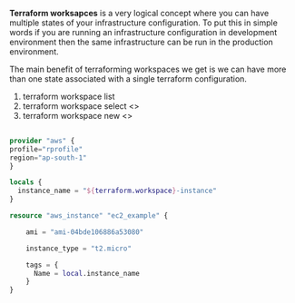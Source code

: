 <b>Terraform worksapces</b> is a very logical concept where you can have multiple states of your infrastructure configuration. To put this in simple words if you are running an infrastructure configuration in development environment then the same infrastructure can be run in the production environment.

The main benefit of terraforming workspaces we get is we can have more than one state associated with a single terraform configuration.

1. terraform workspace list
2. terraform workspace select <<workspace name>>
3. terraform workspace new <<workspace name>>
  
```terraform
  
provider "aws" {
profile="rprofile"
region="ap-south-1"
}

locals {
  instance_name = "${terraform.workspace}-instance"
}

resource "aws_instance" "ec2_example" {

    ami = "ami-04bde106886a53080"

    instance_type = "t2.micro"

    tags = {
      Name = local.instance_name
    }
}
```
